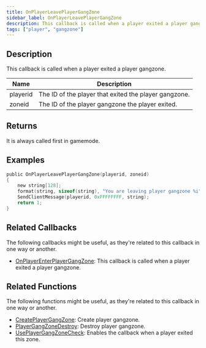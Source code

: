 ```yaml
---
title: OnPlayerLeavePlayerGangZone
sidebar_label: OnPlayerLeavePlayerGangZone
description: This callback is called when a player exited a player gangzone
tags: ["player", "gangzone"]
---
```


<VersionWarn version='omp v1.1.0.2612' />

## Description

This callback is called when a player exited a player gangzone.

| Name     | Description                                           |
| -------- | ----------------------------------------------------- |
| playerid | The ID of the player that exited the player gangzone. |
| zoneid   | The ID of the player gangzone the player exited.      |

## Returns

It is always called first in gamemode.

## Examples

```c
public OnPlayerLeavePlayerGangZone(playerid, zoneid)
{
    new string[128];
    format(string, sizeof(string), "You are leaving player gangzone %i", zoneid);
    SendClientMessage(playerid, 0xFFFFFFFF, string);
    return 1;
}
```

## Related Callbacks

The following callbacks might be useful, as they're related to this callback in one way or another. 

- [OnPlayerEnterPlayerGangZone](OnPlayerEnterPlayerGangZone): This callback is called when a player exited a player gangzone. 

## Related Functions

The following functions might be useful, as they're related to this callback in one way or another. 

- [CreatePlayerGangZone](../functions/CreatePlayerGangZone): Create player gangzone.
- [PlayerGangZoneDestroy](../functions/PlayerGangZoneDestroy): Destroy player gangzone.
- [UsePlayerGangZoneCheck](../functions/UsePlayerGangZoneCheck): Enables the callback when a player exited this zone.